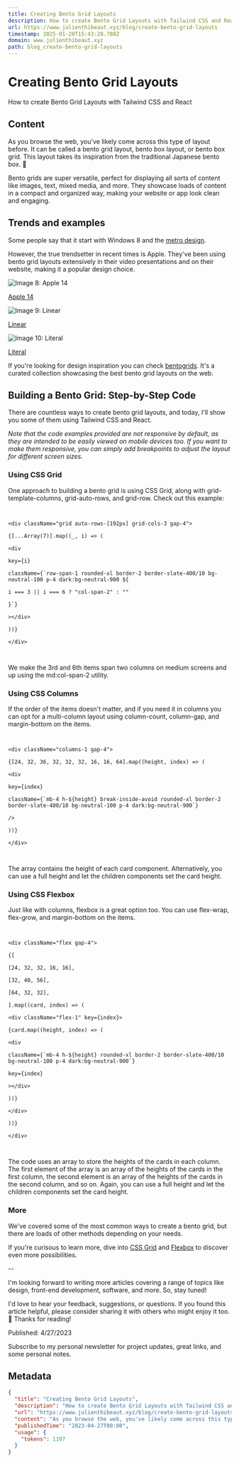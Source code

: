 ```yaml
---
title: Creating Bento Grid Layouts
description: How to create Bento Grid Layouts with Tailwind CSS and React
url: https://www.julienthibeaut.xyz/blog/create-bento-grid-layouts
timestamp: 2025-01-20T15:43:28.780Z
domain: www.julienthibeaut.xyz
path: blog_create-bento-grid-layouts
---
```


# Creating Bento Grid Layouts


How to create Bento Grid Layouts with Tailwind CSS and React


## Content

As you browse the web, you've likely come across this type of layout before. It can be called a bento grid layout, bento box layout, or bento box grid. This layout takes its inspiration from the traditional Japanese bento box. 🍱

Bento grids are super versatile, perfect for displaying all sorts of content like images, text, mixed media, and more. They showcase loads of content in a compact and organized way, making your website or app look clean and engaging.

Trends and examples
-------------------

Some people say that it start with Windows 8 and the [metro design](https://en.wikipedia.org/wiki/Metro_(design_language)).

However, the true trendsetter in recent times is Apple. They've been using bento grid layouts extensively in their video presentations and on their website, making it a popular design choice.

![Image 8: Apple 14](https://ibelick.com/blog/bento-box-apple14.jpg)

[Apple 14](https://www.apple.com/iphone-14/)

![Image 9: Linear](https://ibelick.com/blog/bento-box-linear.jpg)

[Linear](https://linear.app/)

![Image 10: Literal](https://ibelick.com/blog/bento-box-literal.jpg)

[Literal](https://literal.club/)

If you're looking for design inspiration you can check [bentogrids](https://bentogrids.com/). It's a curated collection showcasing the best bento grid layouts on the web.

Building a Bento Grid: Step-by-Step Code
----------------------------------------

There are countless ways to create bento grid layouts, and today, I'll show you some of them using Tailwind CSS and React.

_Note that the code examples provided are not responsive by default, as they are intended to be easily viewed on mobile devices too. If you want to make them responsive, you can simply add breakpoints to adjust the layout for different screen sizes._

### Using CSS Grid

One approach to building a bento grid is using CSS Grid, along with grid-template-columns, grid-auto-rows, and grid-row. Check out this example:

```
  

<div className="grid auto-rows-[192px] grid-cols-3 gap-4">

{[...Array(7)].map((_, i) => (

<div

key={i}

className={`row-span-1 rounded-xl border-2 border-slate-400/10 bg-neutral-100 p-4 dark:bg-neutral-900 ${

i === 3 || i === 6 ? "col-span-2" : ""

}`}

></div>

))}

</div>

  
```

We make the 3rd and 6th items span two columns on medium screens and up using the md:col-span-2 utility.

### Using CSS Columns

If the order of the items doesn't matter, and if you need it in columns you can opt for a multi-column layout using column-count, column-gap, and margin-bottom on the items.

```
  

<div className="columns-1 gap-4">

{[24, 32, 36, 32, 32, 32, 16, 16, 64].map((height, index) => (

<div

key={index}

className={`mb-4 h-${height} break-inside-avoid rounded-xl border-2 border-slate-400/10 bg-neutral-100 p-4 dark:bg-neutral-900`}

/>

))}

</div>

  
```

The array contains the height of each card component. Alternatively, you can use a full height and let the children components set the card height.

### Using CSS Flexbox

Just like with columns, flexbox is a great option too. You can use flex-wrap, flex-grow, and margin-bottom on the items.

```
  

<div className="flex gap-4">

{[

[24, 32, 32, 16, 16],

[32, 40, 56],

[64, 32, 32],

].map((card, index) => (

<div className="flex-1" key={index}>

{card.map((height, index) => (

<div

className={`mb-4 h-${height} rounded-xl border-2 border-slate-400/10 bg-neutral-100 p-4 dark:bg-neutral-900`}

key={index}

></div>

))}

</div>

))}

</div>

  
```

The code uses an array to store the heights of the cards in each column. The first element of the array is an array of the heights of the cards in the first column, the second element is an array of the heights of the cards in the second column, and so on. Again, you can use a full height and let the children components set the card height.

### More

We've covered some of the most common ways to create a bento grid, but there are loads of other methods depending on your needs.

If you're curisous to learn more, dive into [CSS Grid](https://developer.mozilla.org/en-US/docs/Web/CSS/CSS_Grid_Layout) and [Flexbox](https://developer.mozilla.org/en-US/docs/Web/CSS/CSS_Flexible_Box_Layout/Basic_Concepts_of_Flexbox) to discover even more possibilities.

\--

I'm looking forward to writing more articles covering a range of topics like design, front-end development, software, and more. So, stay tuned!

I'd love to hear your feedback, suggestions, or questions. If you found this article helpful, please consider sharing it with others who might enjoy it too. 🙌 Thanks for reading!

Published: 4/27/2023

Subscribe to my personal newsletter for project updates, great links, and some personal notes.

## Metadata

```json
{
  "title": "Creating Bento Grid Layouts",
  "description": "How to create Bento Grid Layouts with Tailwind CSS and React",
  "url": "https://www.julienthibeaut.xyz/blog/create-bento-grid-layouts",
  "content": "As you browse the web, you've likely come across this type of layout before. It can be called a bento grid layout, bento box layout, or bento box grid. This layout takes its inspiration from the traditional Japanese bento box. 🍱\n\nBento grids are super versatile, perfect for displaying all sorts of content like images, text, mixed media, and more. They showcase loads of content in a compact and organized way, making your website or app look clean and engaging.\n\nTrends and examples\n-------------------\n\nSome people say that it start with Windows 8 and the [metro design](https://en.wikipedia.org/wiki/Metro_(design_language)).\n\nHowever, the true trendsetter in recent times is Apple. They've been using bento grid layouts extensively in their video presentations and on their website, making it a popular design choice.\n\n![Image 8: Apple 14](https://ibelick.com/blog/bento-box-apple14.jpg)\n\n[Apple 14](https://www.apple.com/iphone-14/)\n\n![Image 9: Linear](https://ibelick.com/blog/bento-box-linear.jpg)\n\n[Linear](https://linear.app/)\n\n![Image 10: Literal](https://ibelick.com/blog/bento-box-literal.jpg)\n\n[Literal](https://literal.club/)\n\nIf you're looking for design inspiration you can check [bentogrids](https://bentogrids.com/). It's a curated collection showcasing the best bento grid layouts on the web.\n\nBuilding a Bento Grid: Step-by-Step Code\n----------------------------------------\n\nThere are countless ways to create bento grid layouts, and today, I'll show you some of them using Tailwind CSS and React.\n\n_Note that the code examples provided are not responsive by default, as they are intended to be easily viewed on mobile devices too. If you want to make them responsive, you can simply add breakpoints to adjust the layout for different screen sizes._\n\n### Using CSS Grid\n\nOne approach to building a bento grid is using CSS Grid, along with grid-template-columns, grid-auto-rows, and grid-row. Check out this example:\n\n```\n  \n\n<div className=\"grid auto-rows-[192px] grid-cols-3 gap-4\">\n\n{[...Array(7)].map((_, i) => (\n\n<div\n\nkey={i}\n\nclassName={`row-span-1 rounded-xl border-2 border-slate-400/10 bg-neutral-100 p-4 dark:bg-neutral-900 ${\n\ni === 3 || i === 6 ? \"col-span-2\" : \"\"\n\n}`}\n\n></div>\n\n))}\n\n</div>\n\n  \n```\n\nWe make the 3rd and 6th items span two columns on medium screens and up using the md:col-span-2 utility.\n\n### Using CSS Columns\n\nIf the order of the items doesn't matter, and if you need it in columns you can opt for a multi-column layout using column-count, column-gap, and margin-bottom on the items.\n\n```\n  \n\n<div className=\"columns-1 gap-4\">\n\n{[24, 32, 36, 32, 32, 32, 16, 16, 64].map((height, index) => (\n\n<div\n\nkey={index}\n\nclassName={`mb-4 h-${height} break-inside-avoid rounded-xl border-2 border-slate-400/10 bg-neutral-100 p-4 dark:bg-neutral-900`}\n\n/>\n\n))}\n\n</div>\n\n  \n```\n\nThe array contains the height of each card component. Alternatively, you can use a full height and let the children components set the card height.\n\n### Using CSS Flexbox\n\nJust like with columns, flexbox is a great option too. You can use flex-wrap, flex-grow, and margin-bottom on the items.\n\n```\n  \n\n<div className=\"flex gap-4\">\n\n{[\n\n[24, 32, 32, 16, 16],\n\n[32, 40, 56],\n\n[64, 32, 32],\n\n].map((card, index) => (\n\n<div className=\"flex-1\" key={index}>\n\n{card.map((height, index) => (\n\n<div\n\nclassName={`mb-4 h-${height} rounded-xl border-2 border-slate-400/10 bg-neutral-100 p-4 dark:bg-neutral-900`}\n\nkey={index}\n\n></div>\n\n))}\n\n</div>\n\n))}\n\n</div>\n\n  \n```\n\nThe code uses an array to store the heights of the cards in each column. The first element of the array is an array of the heights of the cards in the first column, the second element is an array of the heights of the cards in the second column, and so on. Again, you can use a full height and let the children components set the card height.\n\n### More\n\nWe've covered some of the most common ways to create a bento grid, but there are loads of other methods depending on your needs.\n\nIf you're curisous to learn more, dive into [CSS Grid](https://developer.mozilla.org/en-US/docs/Web/CSS/CSS_Grid_Layout) and [Flexbox](https://developer.mozilla.org/en-US/docs/Web/CSS/CSS_Flexible_Box_Layout/Basic_Concepts_of_Flexbox) to discover even more possibilities.\n\n\\--\n\nI'm looking forward to writing more articles covering a range of topics like design, front-end development, software, and more. So, stay tuned!\n\nI'd love to hear your feedback, suggestions, or questions. If you found this article helpful, please consider sharing it with others who might enjoy it too. 🙌 Thanks for reading!\n\nPublished: 4/27/2023\n\nSubscribe to my personal newsletter for project updates, great links, and some personal notes.",
  "publishedTime": "2023-04-27T00:00",
  "usage": {
    "tokens": 1197
  }
}
```
